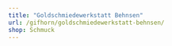 ```yaml
---
title: "Goldschmiedewerkstatt Behnsen"
url: /gifhorn/goldschmiedewerkstatt-behnsen/
shop: Schmuck
---
```

